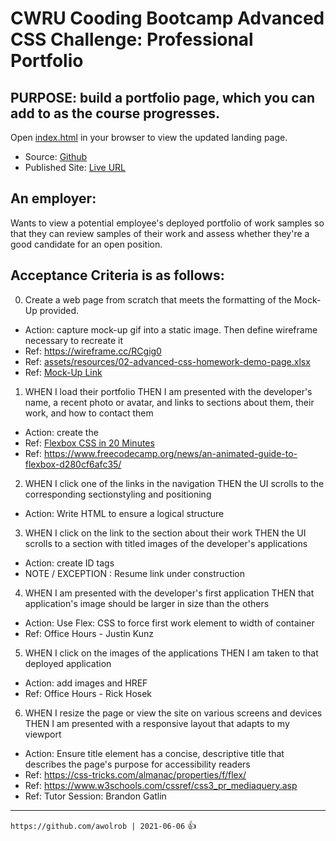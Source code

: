 # CWRU Cooding Bootcamp Advanced CSS Challenge: Professional Portfolio
## PURPOSE:  build a portfolio page, which you can add to as the course progresses.

Open [index.html](./index.html) in your browser to view the updated landing page.
   - Source: [Github](https://github.com/awolrob/Rob-Ellingson-Portfolio)
   - Published Site: [Live URL](https://awolrob.github.io/Rob-Ellingson-Portfolio/)

## An employer:
Wants to view a potential employee's deployed portfolio of work samples
so that they can review samples of their work and assess whether they're a good candidate for an open position.

## Acceptance Criteria is as follows:

0. Create a web page from scratch that meets the formatting of the Mock-Up provided.
- Action: capture mock-up gif into a static image.  Then define wireframe necessary to recreate it
- Ref: https://wireframe.cc/RCgig0
- Ref: [assets/resources/02-advanced-css-homework-demo-page.xlsx](https://github.com/awolrob/Rob-Ellingson-Portfolio/blob/main/assets/resources/02-advanced-css-homework-demo-page.xlsx)
- Ref: [Mock-Up Link](https://github.com/awolrob/Rob-Ellingson-Portfolio/blob/main/assets/resources/02-advanced-css-homework-demo.gif)


1. WHEN I load their portfolio
   THEN I am presented with the developer's name, a recent photo or avatar, and links to sections about them, their work, and how to contact them
- Action: create the 
- Ref: [Flexbox CSS in 20 Minutes](https://www.youtube.com/watch?v=JJSoEo8JSnc)
- Ref: https://www.freecodecamp.org/news/an-animated-guide-to-flexbox-d280cf6afc35/


2. WHEN I click one of the links in the navigation
   THEN the UI scrolls to the corresponding sectionstyling and positioning
- Action: Write HTML to ensure a logical structure

3. WHEN I click on the link to the section about their work
   THEN the UI scrolls to a section with titled images of the developer's applications
- Action: create ID tags
- NOTE / EXCEPTION : Resume link under construction
 
4. WHEN I am presented with the developer's first application
   THEN that application's image should be larger in size than the others
- Action: Use Flex: CSS to force first work element to width of container
- Ref: Office Hours - Justin Kunz

5. WHEN I click on the images of the applications
   THEN I am taken to that deployed application
- Action: add images and HREF
- Ref: Office Hours - Rick Hosek

6. WHEN I resize the page or view the site on various screens and devices
   THEN I am presented with a responsive layout that adapts to my viewport
- Action: Ensure title element has a  concise, descriptive title that describes the page's purpose for accessibility readers
- Ref: https://css-tricks.com/almanac/properties/f/flex/
- Ref: https://www.w3schools.com/cssref/css3_pr_mediaquery.asp
- Ref: Tutor Session: Brandon Gatlin


- - -
` https://github.com/awolrob | 2021-06-06 `  :+1: